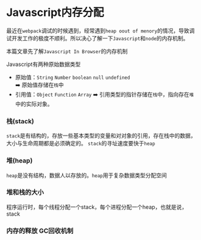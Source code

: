 # Javascript内存分配

最近在`webpack`调试的时候遇到，经常遇到`heap oout of menory`的情况，导致调试开发工作的极度不顺利。所以决心了解一下`Javascript`和`node`的内存机制。

本篇文章先了解`Javascript In Browser`的内存机制

Javascript有两种原始数据类型
* 原始值：`String` `Number` `boolean` `null` `undefined`   
:arrow_right: 原始值存储在`栈`中                      
* 引用值：`Object`  `Function` `Array`
  :arrow_right: 引用类型的指针存储在`栈`中，指向存在`堆`中的实际对象。

### 栈(stack)
`stack`是有结构的，存放一些基本类型的变量和对对象的引用，存在栈中的数据，大小与生命周期都是必须确定的。
`stack`的寻址速度要快于`heap`
### 堆(heap)
`heap`是没有结构，数据人以存放的。`heap`用于复杂数据类型分配空间

### 堆和栈的大小
程序运行时，每个线程分配一个stack，每个进程分配一个heap，也就是说，stack


### 内存的释放 GC回收机制